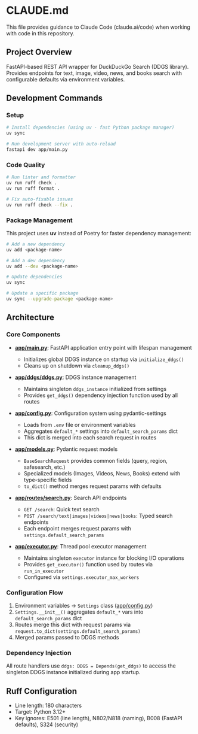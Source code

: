 # CLAUDE.md

This file provides guidance to Claude Code (claude.ai/code) when working with code in this repository.

## Project Overview

FastAPI-based REST API wrapper for DuckDuckGo Search (DDGS library). Provides endpoints for text, image, video, news, and books search with configurable defaults via environment variables.

## Development Commands

### Setup
```bash
# Install dependencies (using uv - fast Python package manager)
uv sync

# Run development server with auto-reload
fastapi dev app/main.py
```

### Code Quality
```bash
# Run linter and formatter
uv run ruff check .
uv run ruff format .

# Fix auto-fixable issues
uv run ruff check --fix .
```

### Package Management

This project uses **uv** instead of Poetry for faster dependency management:

```bash
# Add a new dependency
uv add <package-name>

# Add a dev dependency
uv add --dev <package-name>

# Update dependencies
uv sync

# Update a specific package
uv sync --upgrade-package <package-name>
```

## Architecture

### Core Components

- **[app/main.py](app/main.py)**: FastAPI application entry point with lifespan management
  - Initializes global DDGS instance on startup via `initialize_ddgs()`
  - Cleans up on shutdown via `cleanup_ddgs()`

- **[app/ddgs/ddgs.py](app/ddgs/ddgs.py)**: DDGS instance management
  - Maintains singleton `ddgs_instance` initialized from settings
  - Provides `get_ddgs()` dependency injection function used by all routes

- **[app/config.py](app/config.py)**: Configuration system using pydantic-settings
  - Loads from `.env` file or environment variables
  - Aggregates `default_*` settings into `default_search_params` dict
  - This dict is merged into each search request in routes

- **[app/models.py](app/models.py)**: Pydantic request models
  - `BaseSearchRequest` provides common fields (query, region, safesearch, etc.)
  - Specialized models (Images, Videos, News, Books) extend with type-specific fields
  - `to_dict()` method merges request params with defaults

- **[app/routes/search.py](app/routes/search.py)**: Search API endpoints
  - `GET /search`: Quick text search
  - `POST /search/text|images|videos|news|books`: Typed search endpoints
  - Each endpoint merges request params with `settings.default_search_params`

- **[app/executor.py](app/executor.py)**: Thread pool executor management
  - Maintains singleton `executor` instance for blocking I/O operations
  - Provides `get_executor()` function used by routes via `run_in_executor`
  - Configured via `settings.executor_max_workers`

### Configuration Flow

1. Environment variables → `Settings` class ([app/config.py](app/config.py))
2. `Settings.__init__()` aggregates `default_*` vars into `default_search_params` dict
3. Routes merge this dict with request params via `request.to_dict(settings.default_search_params)`
4. Merged params passed to DDGS methods

### Dependency Injection

All route handlers use `ddgs: DDGS = Depends(get_ddgs)` to access the singleton DDGS instance initialized during app startup.

## Ruff Configuration

- Line length: 180 characters
- Target: Python 3.12+
- Key ignores: E501 (line length), N802/N818 (naming), B008 (FastAPI defaults), S324 (security)

